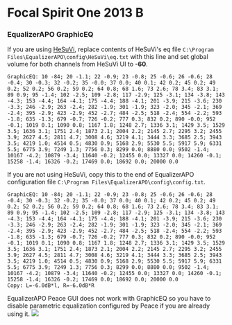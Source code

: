 # Focal Spirit One 2013 B
### EqualizerAPO GraphicEQ
If you are using [HeSuVi](https://sourceforge.net/projects/hesuvi/), replace contents of HeSuVi's eq file `C:\Program Files\EqualizerAPO\config\HeSuVi\eq.txt` with this line and set global volume for both channels from HeSuVi UI to **-60**.
```
GraphicEQ: 10 -84; 20 -1.1; 22 -0.9; 23 -0.8; 25 -0.6; 26 -0.6; 28 -0.4; 30 -0.3; 32 -0.2; 35 -0.0; 37 0.0; 40 0.1; 42 0.2; 45 0.2; 49 0.2; 52 0.2; 56 0.2; 59 0.2; 64 0.8; 68 1.6; 73 2.6; 78 3.4; 83 3.1; 89 0.9; 95 -1.4; 102 -2.5; 109 -2.8; 117 -2.9; 125 -3.1; 134 -3.8; 143 -4.3; 153 -4.4; 164 -4.1; 175 -4.4; 188 -4.1; 201 -3.9; 215 -3.6; 230 -3.3; 246 -2.9; 263 -2.4; 282 -1.9; 301 -1.9; 323 -2.0; 345 -2.1; 369 -2.4; 395 -2.9; 423 -2.9; 452 -2.7; 484 -2.5; 518 -2.4; 554 -2.2; 593 -1.8; 635 -1.3; 679 -0.7; 726 -0.2; 777 0.3; 832 0.2; 890 -0.0; 952 -0.1; 1019 0.1; 1090 0.8; 1167 1.8; 1248 2.7; 1336 3.1; 1429 3.5; 1529 3.5; 1636 3.1; 1751 2.4; 1873 2.1; 2004 2.2; 2145 2.7; 2295 3.2; 2455 3.9; 2627 4.5; 2811 4.7; 3008 4.6; 3219 4.1; 3444 3.3; 3685 2.5; 3943 3.5; 4219 1.0; 4514 0.5; 4830 0.9; 5168 2.9; 5530 5.5; 5917 5.9; 6331 5.5; 6775 3.9; 7249 1.3; 7756 0.3; 8299 0.0; 8880 0.0; 9502 -1.4; 10167 -4.2; 10879 -3.4; 11640 -0.2; 12455 0.0; 13327 0.0; 14260 -0.1; 15258 -1.4; 16326 -0.2; 17469 0.0; 18692 0.0; 20000 0.0
```
If you are not using HeSuVi, copy this to the end of EqualizerAPO configuration file `C:\Program Files\EqualizerAPO\config\config.txt`.
```
GraphicEQ: 10 -84; 20 -1.1; 22 -0.9; 23 -0.8; 25 -0.6; 26 -0.6; 28 -0.4; 30 -0.3; 32 -0.2; 35 -0.0; 37 0.0; 40 0.1; 42 0.2; 45 0.2; 49 0.2; 52 0.2; 56 0.2; 59 0.2; 64 0.8; 68 1.6; 73 2.6; 78 3.4; 83 3.1; 89 0.9; 95 -1.4; 102 -2.5; 109 -2.8; 117 -2.9; 125 -3.1; 134 -3.8; 143 -4.3; 153 -4.4; 164 -4.1; 175 -4.4; 188 -4.1; 201 -3.9; 215 -3.6; 230 -3.3; 246 -2.9; 263 -2.4; 282 -1.9; 301 -1.9; 323 -2.0; 345 -2.1; 369 -2.4; 395 -2.9; 423 -2.9; 452 -2.7; 484 -2.5; 518 -2.4; 554 -2.2; 593 -1.8; 635 -1.3; 679 -0.7; 726 -0.2; 777 0.3; 832 0.2; 890 -0.0; 952 -0.1; 1019 0.1; 1090 0.8; 1167 1.8; 1248 2.7; 1336 3.1; 1429 3.5; 1529 3.5; 1636 3.1; 1751 2.4; 1873 2.1; 2004 2.2; 2145 2.7; 2295 3.2; 2455 3.9; 2627 4.5; 2811 4.7; 3008 4.6; 3219 4.1; 3444 3.3; 3685 2.5; 3943 3.5; 4219 1.0; 4514 0.5; 4830 0.9; 5168 2.9; 5530 5.5; 5917 5.9; 6331 5.5; 6775 3.9; 7249 1.3; 7756 0.3; 8299 0.0; 8880 0.0; 9502 -1.4; 10167 -4.2; 10879 -3.4; 11640 -0.2; 12455 0.0; 13327 0.0; 14260 -0.1; 15258 -1.4; 16326 -0.2; 17469 0.0; 18692 0.0; 20000 0.0
Copy: L=-6.0dB*l, R=-6.0dB*R
```
EqualizerAPO Peace GUI does not work with GraphicEQ so you have to disable parametric equalization configured by Peace if you are already using it.
![](https://raw.githubusercontent.com/jaakkopasanen/AutoEq/master/results/Sonoma%20Model%20One/innerfidelity/onear/Focal%20Spirit%20One%202013%20B/Focal%20Spirit%20One%202013%20B.png)
